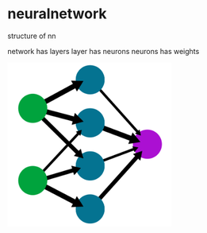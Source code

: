 # neuralnetwork
structure of nn

network has layers
layer has neurons
neurons has weights

<img src="/images/network1.png" alt="drawing" width="330" hight="440"/>


